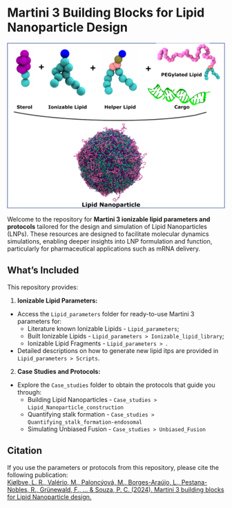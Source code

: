 # Martini 3 Building Blocks for Lipid Nanoparticle Design

![Lipid Nanoparticle Components](LNP_components.png)  

Welcome to the repository for **Martini 3 ionizable lipid parameters and protocols** tailored for the design and simulation of Lipid Nanoparticles (LNPs). These resources are designed to facilitate molecular dynamics simulations, enabling deeper insights into LNP formulation and function, particularly for pharmaceutical applications such as mRNA delivery.

## What’s Included
This repository provides:

1. **Ionizable Lipid Parameters:**  
- Access the `Lipid_parameters` folder for ready-to-use Martini 3 parameters for:
   - Literature known Ionizable Lipids - `Lipid_parameters`;
   - Built Ionizable Lipids - `Lipid_parameters > Ionizable_lipid_library`;
   - Ionizable Lipid Fragments - `Lipid_parameters > `.  
- Detailed descriptions on how to generate new lipid itps are provided in `Lipid_parameters > Scripts`.  

2. **Case Studies and Protocols:**  
- Explore the `Case_studies` folder to obtain the protocols that guide you through:
   - Building Lipid Nanoparticles - `Case_studies > Lipid_Nanoparticle_construction`
   - Quantifying stalk formation - `Case_studies > Quantifying_stalk_formation-endosomal`
   - Simulating Unbiased Fusion - `Case_studies > Unbiased_Fusion`   
       

## Citation
If you use the parameters or protocols from this repository, please cite the following publication:  
[Kjølbye, L. R., Valério, M., Paloncýová, M., Borges-Araújo, L., Pestana-Nobles, R., Grünewald, F., ... & Souza, P. C. (2024). Martini 3 building blocks for Lipid Nanoparticle design.](https://doi.org/10.26434/chemrxiv-2024-bf4n8)

